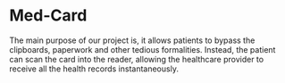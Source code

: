 # Med-Card
The main purpose of our project is, it allows patients to bypass the clipboards, paperwork and other tedious formalities. Instead, the patient can scan the card into the reader, allowing the healthcare provider to receive all the health records instantaneously.
